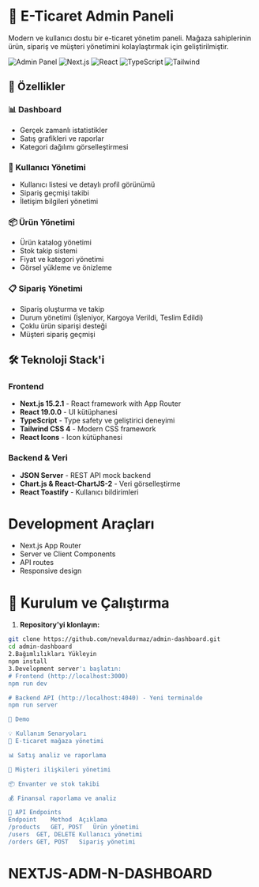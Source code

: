 # 🏪 E-Ticaret Admin Paneli

Modern ve kullanıcı dostu bir e-ticaret yönetim paneli. Mağaza sahiplerinin ürün, sipariş ve müşteri yönetimini kolaylaştırmak için geliştirilmiştir.

![Admin Panel](https://img.shields.io/badge/Status-Complete-success)
![Next.js](https://img.shields.io/badge/Next.js-15.2.1-black)
![React](https://img.shields.io/badge/React-19.0.0-blue)
![TypeScript](https://img.shields.io/badge/TypeScript-5.0-blue)
![Tailwind](https://img.shields.io/badge/Tailwind-4.0-38bdf8)

## 🎯 Özellikler

### 📊 Dashboard

- Gerçek zamanlı istatistikler
- Satış grafikleri ve raporlar
- Kategori dağılımı görselleştirmesi

### 👥 Kullanıcı Yönetimi

- Kullanıcı listesi ve detaylı profil görünümü
- Sipariş geçmişi takibi
- İletişim bilgileri yönetimi

### 📦 Ürün Yönetimi

- Ürün katalog yönetimi
- Stok takip sistemi
- Fiyat ve kategori yönetimi
- Görsel yükleme ve önizleme

### 📋 Sipariş Yönetimi

- Sipariş oluşturma ve takip
- Durum yönetimi (İşleniyor, Kargoya Verildi, Teslim Edildi)
- Çoklu ürün siparişi desteği
- Müşteri sipariş geçmişi

## 🛠️ Teknoloji Stack'i

### Frontend

- **Next.js 15.2.1** - React framework with App Router
- **React 19.0.0** - UI kütüphanesi
- **TypeScript** - Type safety ve geliştirici deneyimi
- **Tailwind CSS 4** - Modern CSS framework
- **React Icons** - Icon kütüphanesi

### Backend & Veri

- **JSON Server** - REST API mock backend
- **Chart.js & React-ChartJS-2** - Veri görselleştirme
- **React Toastify** - Kullanıcı bildirimleri

# Development Araçları

- Next.js App Router
- Server ve Client Components
- API routes
- Responsive design

# 🚀 Kurulum ve Çalıştırma

1. **Repository'yi klonlayın:**

```bash
git clone https://github.com/nevaldurmaz/admin-dashboard.git
cd admin-dashboard
2.Bağımlılıkları Yükleyin
npm install
3.Development server'ı başlatın:
# Frontend (http://localhost:3000)
npm run dev

# Backend API (http://localhost:4040) - Yeni terminalde
npm run server

🎨 Demo

💡 Kullanım Senaryoları
🏪 E-ticaret mağaza yönetimi

📊 Satış analiz ve raporlama

👥 Müşteri ilişkileri yönetimi

📦 Envanter ve stok takibi

💰 Finansal raporlama ve analiz

🔧 API Endpoints
Endpoint	Method	Açıklama
/products	GET, POST	Ürün yönetimi
/users	GET, DELETE	Kullanıcı yönetimi
/orders	GET, POST	Sipariş yönetimi

```
# NEXTJS-ADM-N-DASHBOARD
